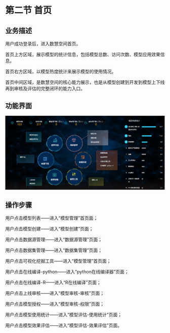 # 第二节   首页

## 业务描述

用户成功登录后，进入数慧空间首页。

首页上方区域，展示模型的统计信息，包括模型总数、访问次数、模型应用效果信息。

首页右方区域，以模型热度统计来展示模型的使用情况。

首页中间区域，是数慧空间的核心能力展示，也是从模型创建到开发到模型上下线再到审核及评估的完整闭环的能力入口。

## 功能界面

![](/assets/首页.png)

## 操作步骤

用户点击模型列表——进入“模型管理”首页面；

用户点击模型创建——进入“模型创建”页面；

用户点击数据源管理——进入“数据源管理”页面；

用户点击数据集管理——进入“数据集管理”页面；

用户点击可视化挖掘工具——进入“模型管理”首页面；

用户点击在线编译-python——进入“python在线编译器”页面；

用户点击在线编译-R——进入“R在线编译”页面；

用户点击上线审核——进入“模型审核-审核”页面；

用户点击模型授权——进入“模型审核-权限”页面；

用户点击模型使用统计——进入“模型评估-使用统计”页面；

用户点击模型效果评估——进入“模型评估-效果评估”页面。



